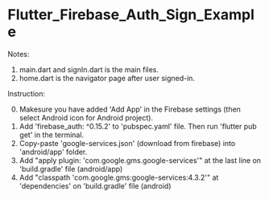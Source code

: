 # Flutter_Firebase_Auth_Sign_Example

Notes:

1) main.dart and signIn.dart is the main files.
2) home.dart is the navigator page after user signed-in.

Instruction:

0) Makesure you have added 'Add App' in the Firebase settings (then select Android icon for Android project).
1) Add 'firebase_auth: ^0.15.2' to 'pubspec.yaml' file. Then run 'flutter pub get' in the terminal.
2) Copy-paste 'google-services.json' (download from firebase) into 'android/app' folder.
3) Add "apply plugin: 'com.google.gms.google-services'" at the last line on 'build.gradle' file (android/app)
4) Add "classpath 'com.google.gms:google-services:4.3.2'" at 'dependencies' on 'build.gradle' file (android)
